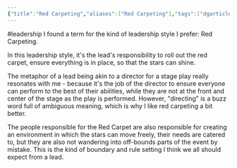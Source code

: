 ```yaml
---
{"title":"Red Carpeting","aliases":["Red Carpeting"],"tags":["dgarticle"],"dg-home":false,"dg-pinned":false,"dg-home-link":false,"dg-permalink":"202522-091453-40","dg-publish":true,"created-date":"2025-09-22T14:53:26","updated-date":"2025-09-22T14:58:41","linter-yaml-title-alias":"Red Carpeting","dg-path":"202522-091453-40.md","permalink":"/202522-091453-40/","dgPassFrontmatter":true}
---
```

#leadership
I found a term for the kind of leadership style I prefer: Red Carpeting.

In this leadership style, it's the lead's responsibility to roll out the red carpet, ensure everything is in place, so that the stars can shine.

The metaphor of a lead being akin to a director for a stage play really resonates with me - because it's the job of the director to ensure everyone can perform to the best of their abilities, while they are not at the front and center of the stage as the play is performed. However, "directing" is a buzz word full of ambiguous meaning, which is why I like red carpeting a bit better.

The people responsible for the Red Carpet are also responsible for creating an environment in which the stars can move freely, their needs are catered to, but they are also not wandering into off-bounds parts of the event by mistake. This is the kind of boundary and rule setting I think we all should expect from a lead.

